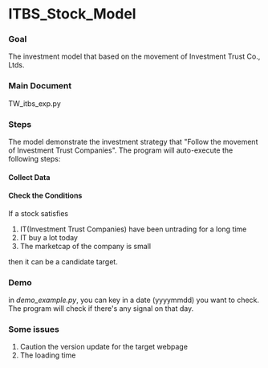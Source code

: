# ITBS_Stock_Model

### Goal 
The investment model that based on the movement of Investment Trust Co., Ltds.

### Main Document
TW_itbs_exp.py

### Steps
The model demonstrate the investment strategy that "Follow the movement of Investment Trust Companies". The program will auto-execute the following steps:

#### Collect Data

#### Check the Conditions
If a stock satisfies 
1. IT(Investment Trust Companies) have been untrading for a long time 
2. IT buy a lot today
3. The marketcap of the company is small

then it can be a candidate target.

### Demo
in *demo_example.py*, you can key in a date (yyyymmdd) you want to check. The program will check if there's any signal on that day.

### Some issues
1. Caution the version update for the target webpage
2. The loading time
